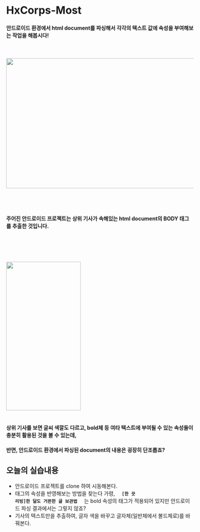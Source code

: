 # HxCorps-Most

#### 안드로이드 환경에서 html document를 파싱해서 각각의 텍스트 값에 속성을 부여해보는 작업을 해봅시다!
<br/><br/>
<img src="https://github.com/HxCorps-Most/HxCorps-Most/blob/android-parse/gisa.png" width=700px height=350px/>
<br/><br/><br/><br/>
#### 주어진 안드로이드 프로젝트는 상위 기사가 속해있는 html document의 BODY 태그를 추출한 것입니다.
<br/><br/><br/><br/>
<img src="https://github.com/HxCorps-Most/HxCorps-Most/blob/android-parse/working-screen-android.jpg" width=200px height=400px/>
<br/><br/>
#### 상위 기사를 보면 글씨 색깔도 다르고, bold체 등 여타 텍스트에 부여될 수 있는 속성들이 충분히 활용된 것을 볼 수 있는데,
#### 반면, 안드로이드 환경에서 파싱된 document의 내용은 굉장히 단조롭죠?

## 오늘의 실습내용

* 안드로이드 프로젝트를 clone 하여 시동해본다.
* 태그의 속성을 반영해보는 방법을 찾는다 
  가령, 
  <code>
    <b> [한 끗 리빙]한 달도 거뜬한 귤 보관법 </b>
  </code> 는 bold 속성의 태그가 적용되어 있지만 안드로이드 파싱 결과에서는 그렇지 않죠?
* 기사의 텍스트만을 추출하여, 글자 색을 바꾸고 글자체(일반체에서 볼드체로)를 바꿔본다.
